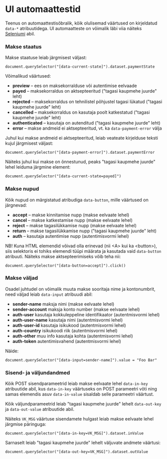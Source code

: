 <div class="page-header">
  <h1>UI automaattestid</h1>
</div>

Teenus on automaattestisõbralik, kõik olulisemad väärtused on kirjeldatud `data-*` atribuutidega. UI automaatteste on võimalik läbi viia näiteks [Seleniumi](http://docs.seleniumhq.org/) abil.

### Makse staatus

Makse staatuse leiab järgmisest väljast:

    document.querySelector("[data-current-state]").dataset.paymentState

Võimalikud väärtused:

  * **preview** – ees on maksekorralduse või autentimise eelvaade
  * **payed** – maksekorraldus on aktsepteeritud ("tagasi kaupmehe juurde" leht)
  * **rejected** – maksekorraldus on tehnilistel põhjustel tagasi lükatud ("tagasi kaupmehe juurde" leht)
  * **cancelled** – maksekorraldus on kasutaja poolt katkestatud ("tagasi kaupmehe juurde" leht)
  * **authenticated** – kasutaja on autenditud ("tagasi kaupmehe juurde" leht)
  * **error** – makse andmeid ei aktsepteeritud, vt. ka `data-payment-error` välja

Juhul kui makse andmeid ei aktsepteeritud, leiab veateate kirjelduse teksti kujul järgmisest väljast:

    document.querySelector("[data-payment-error]").dataset.paymentError

Näiteks juhul kui makse on õnnestunud, peaks "tagasi kaupmehe juurde" lehel leiduma järgmine element:

    document.querySelector("[data-current-state=payed]")

### Makse nupud

Kõik nupud on märgistatud atribudiga `data-button`, mille väärtused on järgnevad:

  * **accept** – makse kinnitamise nupp (makse eelvaate lehel)
  * **cancel** – makse katkestamise nupp (makse eelvaate lehel)
  * **reject** – makse tagasilükkamise nupp (makse eelvaate lehel)
  * **return** – makse tagasilükkamise nupp ("tagasi kaupmehe juurde" leht)
  * **auth** – kasutaja autentimise nupp (autentimisvormi lehel)

NB! Kuna HTML elemendid võivad olla erinevad (nii &lt;A&gt; kui ka &lt;button&gt;), siis selektoris ei tohiks elemendi tüüpi määrata ja kasutada vaid `data-button` atribuuti. Näiteks makse aktsepteerimiseks võib teha nii:

    document.querySelector("[data-button=accept]").click()

### Makse väljad

Osadel juhtudel on võimalik muuta makse sooritaja nime ja kontonumbrit, need väljad leiab `data-input` atribuudi abil:

  * **sender-name** maksja nimi (makse eelvaate lehel)
  * **sender-account** maksja konto number (makse eelvaate lehel)
  * **auth-user** kasutaja kokkuleppeline identifikaator (autentmisvormi lehel)
  * **auth-user-name** kasutaja nimi (autentmisvormi lehel)
  * **auth-user-id** kasutaja isikukood (autentmisvormi lehel)
  * **auth-country** isikukoodi riik (autentmisvormi lehel)
  * **auth-other** muu info kasutaja kohta (autentmisvormi lehel)
  * **auth-token** autentimisvahend (autentmisvormi lehel)

Näide:

    document.querySelector("[data-input=sender-name]").value = "Foo Bar"

### Sisend- ja väljundandmed

Kõik POST sisendparameetrid leiab makse eelvaate lehel `data-in-key` atribuutide abil, kus `data-in-key` väärtuseks on POST parameetri võti ning samas elemendis asuv `data-in-value` sisaldab selle parameetri väärtust.

Kõik väljundparameetrid leiab "tagasi kaupmehe juurde" lehelt `data-out-key` ja `data-out-value` atribuutide abil.

Näiteks `VK_MSG` väärtuse sisendamete hulgast leiab makse eelvaate lehel järgmise päringuga:

    document.querySelector("[data-in-key=VK_MSG]").dataset.inValue

Sarnaselt leiab "tagasi kaupmehe juurde" lehelt väljuvate andmete väärtusi:

    document.querySelector("[data-out-key=VK_MSG]").dataset.outValue

